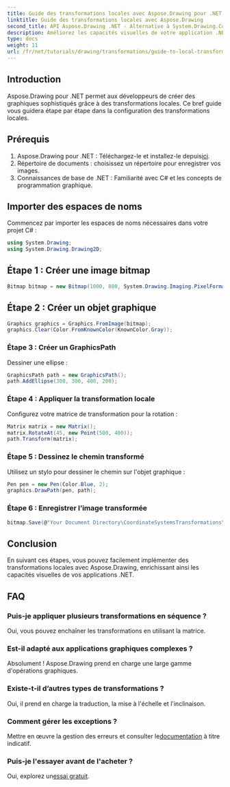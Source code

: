 ```yaml
---
title: Guide des transformations locales avec Aspose.Drawing pour .NET
linktitle: Guide des transformations locales avec Aspose.Drawing
second_title: API Aspose.Drawing .NET - Alternative à System.Drawing.Common
description: Améliorez les capacités visuelles de votre application .NET grâce aux transformations locales à l'aide d'Aspose.Drawing. Ce didacticiel complet vous guide tout au long du processus de création de superbes graphiques en appliquant des matrices de transformation.
type: docs
weight: 11
url: /fr/net/tutorials/drawing/transformations/guide-to-local-transformation/
---
```

## Introduction

Aspose.Drawing pour .NET permet aux développeurs de créer des graphiques sophistiqués grâce à des transformations locales. Ce bref guide vous guidera étape par étape dans la configuration des transformations locales.

## Prérequis

1. Aspose.Drawing pour .NET : Téléchargez-le et installez-le depuis[ici](https://releases.aspose.com/drawing/net/).
2. Répertoire de documents : choisissez un répertoire pour enregistrer vos images.
3. Connaissances de base de .NET : Familiarité avec C# et les concepts de programmation graphique.

## Importer des espaces de noms

Commencez par importer les espaces de noms nécessaires dans votre projet C# :

```csharp
using System.Drawing;
using System.Drawing.Drawing2D;
```

## Étape 1 : Créer une image bitmap

```csharp
Bitmap bitmap = new Bitmap(1000, 800, System.Drawing.Imaging.PixelFormat.Format32bppPArgb);
```

## Étape 2 : Créer un objet graphique

```csharp
Graphics graphics = Graphics.FromImage(bitmap);
graphics.Clear(Color.FromKnownColor(KnownColor.Gray));
```

### Étape 3 : Créer un GraphicsPath

Dessiner une ellipse :

```csharp
GraphicsPath path = new GraphicsPath();
path.AddEllipse(300, 300, 400, 200);
```

### Étape 4 : Appliquer la transformation locale

Configurez votre matrice de transformation pour la rotation :

```csharp
Matrix matrix = new Matrix();
matrix.RotateAt(45, new Point(500, 400));
path.Transform(matrix);
```

### Étape 5 : Dessinez le chemin transformé

Utilisez un stylo pour dessiner le chemin sur l'objet graphique :

```csharp
Pen pen = new Pen(Color.Blue, 2);
graphics.DrawPath(pen, path);
```

### Étape 6 : Enregistrer l’image transformée

```csharp
bitmap.Save(@"Your Document Directory\CoordinateSystemsTransformations\LocalTransformation_out.png");
```

## Conclusion

En suivant ces étapes, vous pouvez facilement implémenter des transformations locales avec Aspose.Drawing, enrichissant ainsi les capacités visuelles de vos applications .NET.

## FAQ

### Puis-je appliquer plusieurs transformations en séquence ?  
Oui, vous pouvez enchaîner les transformations en utilisant la matrice.

### Est-il adapté aux applications graphiques complexes ?  
Absolument ! Aspose.Drawing prend en charge une large gamme d'opérations graphiques.

### Existe-t-il d’autres types de transformations ?  
Oui, il prend en charge la traduction, la mise à l'échelle et l'inclinaison.

### Comment gérer les exceptions ?  
 Mettre en œuvre la gestion des erreurs et consulter le[documentation](https://reference.aspose.com/drawing/net/) à titre indicatif.

### Puis-je l'essayer avant de l'acheter ?  
 Oui, explorez un[essai gratuit](https://releases.aspose.com/).